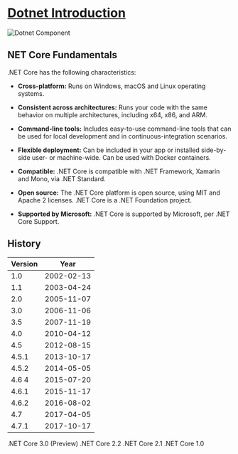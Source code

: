 # [Dotnet Introduction](https://medium.com/net-core/introduction-to-net-core-adbf1962d57d)

![Dotnet Component](https://github.com/locngdotcom/dotnettraining/blob/main/A.Dotnet_Introduction/DotnetComponent.PNG)

## NET Core Fundamentals  
.NET Core has the following characteristics:  
 - **Cross-platform:** Runs on Windows, macOS and Linux operating systems.  


 - **Consistent across architectures:** Runs your code with the same behavior on multiple architectures, including x64, x86, and ARM.  


 - **Command-line tools:** Includes easy-to-use command-line tools that can be used for local development and in continuous-integration scenarios.  


 - **Flexible deployment:** Can be included in your app or installed side-by-side user- or machine-wide. Can be used with Docker containers.  


 - **Compatible:** .NET Core is compatible with .NET Framework, Xamarin and Mono, via .NET Standard.  


 - **Open source:** The .NET Core platform is open source, using MIT and Apache 2 licenses. .NET Core is a .NET Foundation project.  


 - **Supported by Microsoft:** .NET Core is supported by Microsoft, per .NET Core Support.  

## History
|Version| Year|
| ------------- | ------------- |
| 1.0	|	2002-02-13 |
| 1.1	|	2003-04-24 |
| 2.0	|	2005-11-07 |
| 3.0	|	2006-11-06 |
| 3.5	|	2007-11-19 |
| 4.0	|	2010-04-12 |
| 4.5	|	2012-08-15 |
| 4.5.1	|	2013-10-17 |
| 4.5.2	|	2014-05-05 |
| 4.6	4	|2015-07-20 | 
| 4.6.1	|	2015-11-17 |
| 4.6.2	|	2016-08-02 |
| 4.7	|	2017-04-05 |
| 4.7.1		|2017-10-17 |


.NET Core 3.0 (Preview)
.NET Core 2.2
.NET Core 2.1
.NET Core 1.0
